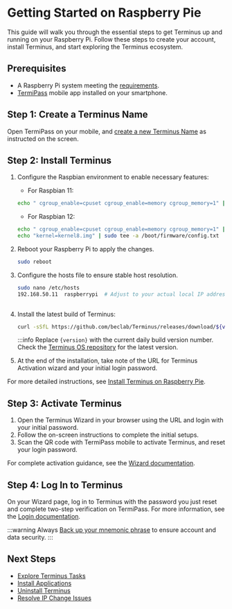 
# Getting Started on Raspberry Pie

This guide will walk you through the essential steps to get Terminus up and running on your Raspberry Pi. Follow these steps to create your account, install Terminus, and start exploring the Terminus ecosystem.

## Prerequisites

- A Raspberry Pi system meeting the [requirements](../getting-started/index.md#hardware-and-system-requirements).
- [TermiPass](../../../how-to/termipass/overview.md#download-termipass) mobile app installed on your smartphone.

## Step 1: Create a Terminus Name

Open TermiPass on your mobile, and [create a new Terminus Name](../../../how-to/termipass/account/#create-terminus-name) as instructed on the screen.

## Step 2: Install Terminus

1. Configure the Raspbian environment to enable necessary features: 
   - For Raspbian 11:
   ```bash
   echo " cgroup_enable=cpuset cgroup_enable=memory cgroup_memory=1" | sudo tee -a /boot/cmdline.txt
   ```
   - For Raspbian 12:
   ```bash
   echo " cgroup_enable=cpuset cgroup_enable=memory cgroup_memory=1" | sudo tee -a /boot/firmware/cmdline.txt
   echo "kernel=kernel8.img" | sudo tee -a /boot/firmware/config.txt
   ```

2. Reboot your Raspberry Pi to apply the changes.
   ```bash
   sudo reboot
   ```

3. Configure the hosts file to ensure stable host resolution. 
   ```bash
   sudo nano /etc/hosts
   192.168.50.11  raspberrypi  # Adjust to your actual local IP address
  
4. Install the latest build of Terminus:

   ```bash
   curl -sSfL https://github.com/beclab/Terminus/releases/download/${version}/install.sh | bash -
   ```
   :::info
   Replace `{version}` with the current daily build version number. Check the [Terminus OS repository](https://github.com/beclab/terminus) for the latest version.

5. At the end of the installation, take note of the URL for Terminus Activation wizard and your initial login password.

For more detailed instructions, see [Install Terminus on Raspberry Pie](../../../how-to/terminus/setup/install/raspberry.md).

## Step 3: Activate Terminus

1. Open the Terminus Wizard in your browser using the URL and login with your initial password. 
2. Follow the on-screen instructions to complete the initial setups.
3. Scan the QR code with TermiPass mobile to activate Terminus, and reset your login password.

For complete activation guidance, see the [Wizard documentation](../../../how-to/terminus/setup/wizard.md).

## Step 4: Log In to Terminus

On your Wizard page, log in to Terminus with the password you just reset and complete two-step verification on TermiPass. For more information, see the [Login documentation](../../../how-to/terminus/setup/login.md).

:::warning
Always [Back up your mnemonic phrase](../../../how-to/termipass/account/index.md#backup-mnemonic-phrase.md) to ensure account and data security.
:::

## Next Steps 
- [Explore Terminus Tasks](../../../how-to/terminus/)
- [Install Applications](../../../how-to/terminus/market/index.md#install-applications)
- [Uninstall Terminus](../../../developer/develop/advanced/cli.md#terminus-uninstallation-script)
- [Resolve IP Change Issues](../../../developer/develop/advanced/cli.md#resolve-ip-change-issue)

